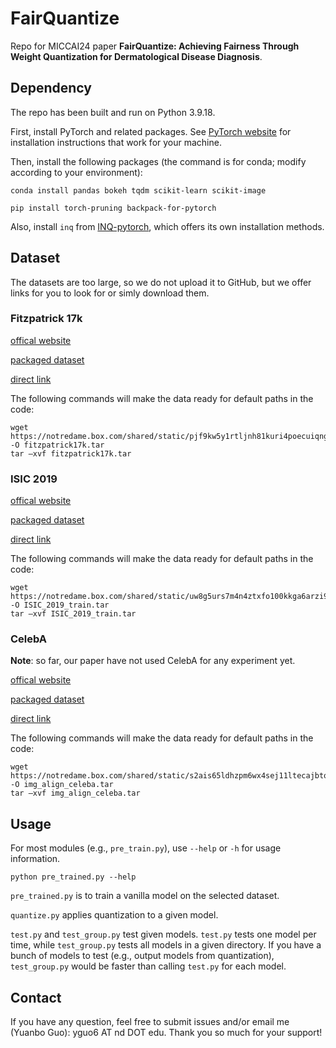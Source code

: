 # FairQuantize

Repo for MICCAI24 paper **FairQuantize: Achieving Fairness Through Weight Quantization for Dermatological Disease Diagnosis**.

## Dependency

The repo has been built and run on Python 3.9.18.

First, install PyTorch and related packages. See [PyTorch website](https://pytorch.org/) for installation instructions that work for your machine.

Then, install the following packages (the command is for conda; modify according to your environment):

```
conda install pandas bokeh tqdm scikit-learn scikit-image
```

```
pip install torch-pruning backpack-for-pytorch
```

Also, install `inq` from [INQ-pytorch](https://github.com/Mxbonn/INQ-pytorch), which offers its own installation methods.

## Dataset

The datasets are too large, so we do not upload it to GitHub, but we offer links for you to look for or simly download them.

### Fitzpatrick 17k

[offical website](https://github.com/mattgroh/fitzpatrick17k)

[packaged dataset](https://notredame.box.com/s/pjf9kw5y1rtljnh81kuri4poecuiqngf)

[direct link](https://notredame.box.com/shared/static/pjf9kw5y1rtljnh81kuri4poecuiqngf.tar)

The following commands will make the data ready for default paths in the code:

```
wget https://notredame.box.com/shared/static/pjf9kw5y1rtljnh81kuri4poecuiqngf.tar -O fitzpatrick17k.tar
tar –xvf fitzpatrick17k.tar
```

### ISIC 2019

[offical website](https://challenge.isic-archive.com/landing/2019/)

[packaged dataset](https://notredame.box.com/s/uw8g5urs7m4n4ztxfo100kkga6arzi9k)

[direct link](https://notredame.box.com/shared/static/uw8g5urs7m4n4ztxfo100kkga6arzi9k.tar)

The following commands will make the data ready for default paths in the code:

```
wget https://notredame.box.com/shared/static/uw8g5urs7m4n4ztxfo100kkga6arzi9k.tar -O ISIC_2019_train.tar
tar –xvf ISIC_2019_train.tar
```

### CelebA

**Note**: so far, our paper have not used CelebA for any experiment yet.

[offical website](https://mmlab.ie.cuhk.edu.hk/projects/CelebA.html)

[packaged dataset](https://notredame.box.com/s/s2ais65ldhzpm6wx4sej11ltecajbtqt)

[direct link](https://notredame.box.com/shared/static/s2ais65ldhzpm6wx4sej11ltecajbtqt.tar)

The following commands will make the data ready for default paths in the code:

```
wget https://notredame.box.com/shared/static/s2ais65ldhzpm6wx4sej11ltecajbtqt.tar -O img_align_celeba.tar
tar –xvf img_align_celeba.tar
```

## Usage

For most modules (e.g., `pre_train.py`), use `--help` or `-h` for usage information.

```
python pre_trained.py --help
```

`pre_trained.py` is to train a vanilla model on the selected dataset.

`quantize.py` applies quantization to a given model.

`test.py` and `test_group.py` test given models. `test.py` tests one model per time, while `test_group.py` tests all models in a given directory. If you have a bunch of models to test (e.g., output models from quantization), `test_group.py` would be faster than calling `test.py` for each model.

## Contact

If you have any question, feel free to submit issues and/or email me (Yuanbo Guo): yguo6 AT nd DOT edu. Thank you so much for your support!
